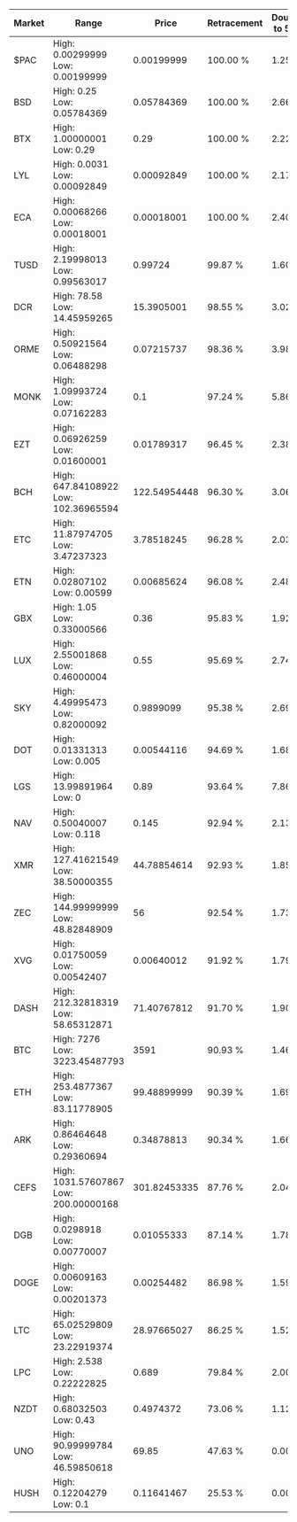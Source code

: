 | Market | Range | Price| Retracement | Doubles to 50% |
| --- | --- | --- | --- | --- |
| $PAC | High: 0.00299999<br />Low: 0.00199999 | 0.00199999 | 100.00 % | 1.25 |
| BSD | High: 0.25<br />Low: 0.05784369 | 0.05784369 | 100.00 % | 2.66 |
| BTX | High: 1.00000001<br />Low: 0.29 | 0.29 | 100.00 % | 2.22 |
| LYL | High: 0.0031<br />Low: 0.00092849 | 0.00092849 | 100.00 % | 2.17 |
| ECA | High: 0.00068266<br />Low: 0.00018001 | 0.00018001 | 100.00 % | 2.40 |
| TUSD | High: 2.19998013<br />Low: 0.99563017 | 0.99724 | 99.87 % | 1.60 |
| DCR | High: 78.58<br />Low: 14.45959265 | 15.3905001 | 98.55 % | 3.02 |
| ORME | High: 0.50921564<br />Low: 0.06488298 | 0.07215737 | 98.36 % | 3.98 |
| MONK | High: 1.09993724<br />Low: 0.07162283 | 0.1 | 97.24 % | 5.86 |
| EZT | High: 0.06926259<br />Low: 0.01600001 | 0.01789317 | 96.45 % | 2.38 |
| BCH | High: 647.84108922<br />Low: 102.36965594 | 122.54954448 | 96.30 % | 3.06 |
| ETC | High: 11.87974705<br />Low: 3.47237323 | 3.78518245 | 96.28 % | 2.03 |
| ETN | High: 0.02807102<br />Low: 0.00599 | 0.00685624 | 96.08 % | 2.48 |
| GBX | High: 1.05<br />Low: 0.33000566 | 0.36 | 95.83 % | 1.92 |
| LUX | High: 2.55001868<br />Low: 0.46000004 | 0.55 | 95.69 % | 2.74 |
| SKY | High: 4.49995473<br />Low: 0.82000092 | 0.9899099 | 95.38 % | 2.69 |
| DOT | High: 0.01331313<br />Low: 0.005 | 0.00544116 | 94.69 % | 1.68 |
| LGS | High: 13.99891964<br />Low: 0 | 0.89 | 93.64 % | 7.86 |
| NAV | High: 0.50040007<br />Low: 0.118 | 0.145 | 92.94 % | 2.13 |
| XMR | High: 127.41621549<br />Low: 38.50000355 | 44.78854614 | 92.93 % | 1.85 |
| ZEC | High: 144.99999999<br />Low: 48.82848909 | 56 | 92.54 % | 1.73 |
| XVG | High: 0.01750059<br />Low: 0.00542407 | 0.00640012 | 91.92 % | 1.79 |
| DASH | High: 212.32818319<br />Low: 58.65312871 | 71.40767812 | 91.70 % | 1.90 |
| BTC | High: 7276<br />Low: 3223.45487793 | 3591 | 90.93 % | 1.46 |
| ETH | High: 253.4877367<br />Low: 83.11778905 | 99.48899999 | 90.39 % | 1.69 |
| ARK | High: 0.86464648<br />Low: 0.29360694 | 0.34878813 | 90.34 % | 1.66 |
| CEFS | High: 1031.57607867<br />Low: 200.00000168 | 301.82453335 | 87.76 % | 2.04 |
| DGB | High: 0.0298918<br />Low: 0.00770007 | 0.01055333 | 87.14 % | 1.78 |
| DOGE | High: 0.00609163<br />Low: 0.00201373 | 0.00254482 | 86.98 % | 1.59 |
| LTC | High: 65.02529809<br />Low: 23.22919374 | 28.97665027 | 86.25 % | 1.52 |
| LPC | High: 2.538<br />Low: 0.22222825 | 0.689 | 79.84 % | 2.00 |
| NZDT | High: 0.68032503<br />Low: 0.43 | 0.4974372 | 73.06 % | 1.12 |
| UNO | High: 90.99999784<br />Low: 46.59850618 | 69.85 | 47.63 % | 0.00 |
| HUSH | High: 0.12204279<br />Low: 0.1 | 0.11641467 | 25.53 % | 0.00 |
